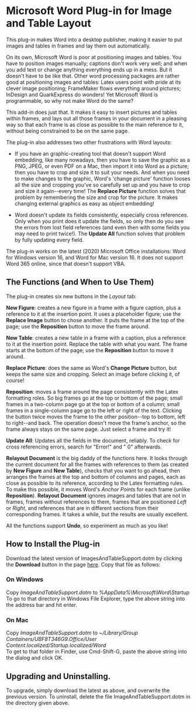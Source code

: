 # Microsoft Word Plug-in for Image and Table Layout

This plug-in makes Word into a desktop publisher, making it easier to put images and tables in frames and lay them out automatically. 

On its own, Microsoft Word is poor at positioning images and tables. You have to position images manually; captions don't work very well; and when you add text or change anything everything ends up in a mess. But it doesn't have to be like that. Other word processing packages are rather good at positioning images and tables: Latex users point with pride at its clever image positioning; FrameMaker flows everything around pictures; InDesign and QuarkExpress do wonders! Yet Microsoft Word is programmable, so why not make Word do the same?

This add-in does just that. It makes it easy to insert pictures and tables within frames, and lays out all those frames in your document in a pleasing way so that each frame is as close as possible to the main reference to it, without being constrained to be on the same page.

The plug-in also addresses two other frustrations with Word layouts:

*  If you have an graphic-creating tool that doesn't support Word embedding, like many nowadays, then you have to save the graphic as a PNG, JPEG, or even PDF on a Mac, then import it into Word as a picture; then you have to crop and size it to suit your needs. And when you need to make changes to the graphic, Word's 'change picture' function looses all the size and cropping you've so carefully set up and you have to crop and size it again--every time! The **Replace Picture** function solves that problem by remembering the size and crop for the picture. It makes changing external graphics as easy as object embedding!

* Word doesn't update its fields consistently, especially cross references. Only when you print does it update the fields, so only then do you see the errors from lost field references (and even then with some fields you may need to print twice!). The **Update All** function solves that problem by fully updating every field.

The plug-in works on the latest (2020) Microsoft Office installations: Word for Windows version 16, and Word for Mac version 16. It does not support Word 365 online, since that doesn't support VBA.

## The Functions (and When to Use Them)

The plug-in creates six new buttons in the *Layout* tab:

**New Figure**: creates a new figure in a frame with a figure caption, plus a reference to it at the insertion point. It uses a placeholder figure; use the **Replace Image** button to chose another. It puts the frame at the top of the page; use the **Reposition** button to move the frame around.

**New Table**: creates a new table in a frame with a caption, plus a reference to it at the insertion point. Replace the table with what you want. The frame starts at the bottom of the page; use the **Reposition** button to move it around.

**Replace Picture**: does the same as Word's **Change Picture** button, but keeps the same size and cropping. Select an image before clicking it, of course! 

**Reposition**: moves a frame around the page consistently with the Latex formatting roles. So big frames go at the top or bottom of the page; small frames in a two-column page go at the top or bottom of a column; small frames in a single-column page go to the left or right of the text. Clicking the button twice moves the frame to the other position--top to bottom, left to right--and back. The operation doesn't move the frame's anchor, so the frame always stays on the same page. Just select a frame and try it!

**Update All**: Updates all the fields in the document, reliably. To check for cross referencing errors, search for "Error!" and " 0" afterwards.

**Relayout Document** is the big daddy of the functions here. It looks through the current document for all the frames with references to them (as created by **New Figure** and **New Table**), checks 
 that you want to go ahead, then arranges the frames at the top and bottom of columns and pages, each as close as possible to its reference, according to the Latex formatting rules. To make this possible, it moves Word's *Anchor Points* for each frame (unlike **Reposition**). **Relayout Document** ignores images and tables that are not in frames, frames without references to them, frames that are positioned *Left* or *Right*, and references that are in different sections from their corresponding frames. It takes a while, but the results are usually excellent.

All the functions support **Undo**, so experiment as much as you like!

## How to Install the Plug-in

Download the latest version of ImagesAndTableSupport.dotm by clicking the **Download** button in the page [here](https://github.com/charlesweir/WordImagesAndTables/blob/master/ImageAndTableSupport.dotm). Copy that file as follows:

### On Windows

Copy *ImageAndTableSupport.dotm* to *%AppData%\Microsoft\Word\Startup*  
To go to that directory in Windows File Explorer, type the above string into the address bar and hit enter.  

### On Mac

Copy *ImageAndTableSupport.dotm* to *~/Library/Group Containers/UBF8T346G9.Office/User Content.localized/Startup.localized/Word*  
To get to that folder in Finder, use Cmd-Shift-G, paste the above string into the dialog and click OK.

## Upgrading and Uninstalling.

To upgrade, simply download the latest as above, and overwrite the previous version. To uninstall, delete the file ImageAndTableSupport.dotm in the directory given above.
